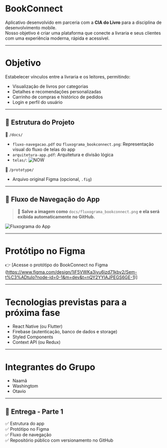 # BookConnect

Aplicativo desenvolvido em parceria com a **CIA do Livro** para a disciplina de desenvolvimento mobile.  
Nosso objetivo é criar uma plataforma que conecte a livraria e seus clientes com uma experiência moderna, rápida e acessível.

---

# Objetivo

Estabelecer vínculos entre a livraria e os leitores, permitindo:
- Visualização de livros por categorias
- Detalhes e recomendações personalizadas
- Carrinho de compras e histórico de pedidos
- Login e perfil do usuário

---

## 🧱 Estrutura do Projeto

📂 `/docs/`
- `fluxo-navegacao.pdf` ou `fluxograma_bookconnect.png`: Representação visual do fluxo de telas do app  
- `arquitetura-app.pdf`: Arquitetura e divisão lógica  
- `telas/`: ![NOW](https://github.com/user-attachments/assets/ad98b8c4-ca56-40e7-8c72-a5f2d4852dd8)


📂 `/prototype/`
- Arquivo original Figma (opcional, `.fig`)

---

## 🔁 Fluxo de Navegação do App



> 🔽 **Salve a imagem como** `docs/fluxograma_bookconnect.png` **e ela será exibida automaticamente no GitHub.**

![Fluxograma do App](docs/fluxograma_bookconnect.png)

---

# Protótipo no Figma

👉 [Acesse o protótipo do BookConnect no Figma (https://www.figma.com/design/1iF5VWKa3iyu6izd71kbv2/Sem-t%C3%ADtulo?node-id=0-1&m=dev&t=nQY2YYlAJPEGS6GE-1)]

---

# Tecnologias previstas para a próxima fase

- React Native (ou Flutter)
- Firebase (autenticação, banco de dados e storage)
- Styled Components
- Context API (ou Redux)

---

# Integrantes do Grupo

- Naamã
- Washingtom
- Otavio

---

## 📅 Entrega - Parte 1

✅ Estrutura do app  
✅ Protótipo no Figma  
✅ Fluxo de navegação  
✅ Repositório público com versionamento no GitHub




